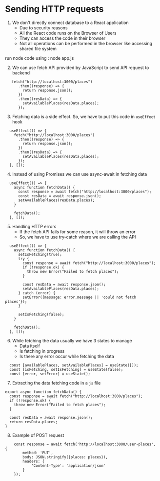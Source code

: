 # Sending HTTP requests

1. We don't directly connect database to a React application
    - Due to security reasons
    - All the React code runs on the Browser of Users
    - They can access the code in their browser
    - Not all operations can be performed in the browser like accessing shared file system

run node code using : node app.js


2. We can use fetch API provided by JavaScript to send API request to backend

```
   fetch("http://localhost:3000/places")
      .then((response) => {
        return response.json();
      })
      .then((resData) => {
        setAvailablePlaces(resData.places);
      });

```

3.  Fetching data is a side effect. So, we have to put this code in `useEffect` hook

```
  useEffect(() => {
    fetch("http://localhost:3000/places")
      .then((response) => {
        return response.json();
      })
      .then((resData) => {
        setAvailablePlaces(resData.places);
      });
  }, []);
```

4. Instead of using Promises we can use async-await in fetching data 

```
  useEffect(() => {
    async function fetchData() {
      const response = await fetch("http://localhost:3000/places");
      const resData = await response.json();
      setAvailablePlaces(resData.places);
    }

    fetchData();
  }, []);
```

5. Handling HTTP errors
   - If the fetch API fails for some reason, it will throw an error
   - So, we have to use try-catch where we are calling the API
```
  useEffect(() => {
    async function fetchData() {
      setIsFetching(true);
      try {
        const response = await fetch("http://localhost:3000/places");
        if (!response.ok) {
          throw new Error("Failed to fetch places");
        }
        
        const resData = await response.json();
        setAvailablePlaces(resData.places);
      } catch (error) {
        setError({message: error.message || 'could not fetch places'});
      }

      setIsFetching(false);
    }

    fetchData();
  }, []);

```

6. While fetching the data usually we have 3 states to manage
   - Data itself
   - Is fetching in progress
   - Is there any error occur while fetching the data

```
  const [availablePlaces, setAvailablePlaces] = useState([]);
  const [isFetching, setIsFetching] = useState(false);
  const [error, setError] = useState();
```

7. Extracting the data fetching code in a `js` file

```
export async function fetchData() {
  const response = await fetch("http://localhost:3000/places");
  if (!response.ok) {
    throw new Error("Failed to fetch places");
  }

  const resData = await response.json();
  return resData.places;
}

```

8. Example of POST request 

```
    const response = await fetch('http://localhost:3000/user-places', {
        method: 'PUT',
        body: JSON.stringify({places: places}),
        headers: {
            'Content-Type': 'application/json'
        }
    });

```